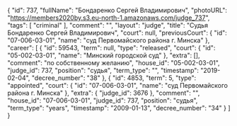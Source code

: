 {
    "id": 737,
    "fullName": "Бондаренко Сергей Владимирович",
    "photoURL": "https://members2020by.s3.eu-north-1.amazonaws.com/judge_737",
    "tags": [
        "criminal"
    ],
    "comment": "",
    "layout": "judge",
    "title": "Судья Бондаренко Сергей Владимирович",
    "court": null,
    "previousCourt": {
        "id": "07-006-03-01",
        "name": "суд Первомайского района г. Минска"
    },
    "career": [
        {
            "id": 59543,
            "term": null,
            "type": "released",
            "court": {
                "id": "05-002-03-01",
                "name": "Минский городской суд"
            },
            "extra": [],
            "comment": "по собственному желанию",
            "house_id": "05-002-03-01",
            "judge_id": 737,
            "position": "судья",
            "term_type": "",
            "timestamp": "2019-02-04",
            "decree_number": "38"
        },
        {
            "id": 4853,
            "term": 5,
            "type": "appointed",
            "court": {
                "id": "07-006-03-01",
                "name": "суд Первомайского района г. Минска"
            },
            "extra": {
                "judge_id": 3676
            },
            "comment": "",
            "house_id": "07-006-03-01",
            "judge_id": 737,
            "position": "судья",
            "term_type": "years",
            "timestamp": "2009-01-13",
            "decree_number": "34"
        }
    ]
}